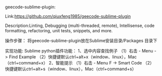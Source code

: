 geecode-sublime-plugin:

Link:https://github.com/qiuxfeng1985/geecode-sublime-plugin

Description:Linting, Debugging (multi-threaded, remote), Intellisense, code formatting, refactoring, unit tests, snippets, and more.


操作步骤：
	将geecode-sublime-plugin放在Sublime安装目录/Packages 目录下

实现功能:
	Sublime python插件功能：
1、选中内容查找例子
	（1）右击 - Menu -> Find Example
	（2）快捷键默认ctrl+alt+x（window、linux），Mac（ctrl+command+x）
2、智能提示
	（1）右击 - Menu F -> Smart Code
	（2）快捷键默认ctrl+alt+s（window、linux），Mac（ctrl+command+s）